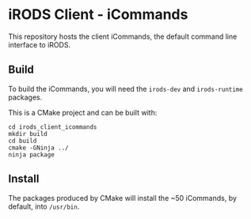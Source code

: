 # iRODS Client - iCommands

This repository hosts the client iCommands, the default command line interface to iRODS.

## Build

To build the iCommands, you will need the `irods-dev` and `irods-runtime` packages.

This is a CMake project and can be built with:

```
cd irods_client_icommands
mkdir build
cd build
cmake -GNinja ../
ninja package
```

## Install

The packages produced by CMake will install the ~50 iCommands, by default, into `/usr/bin`.
